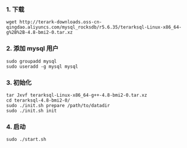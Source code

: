 ### 1. 下载

```
wget http://terark-downloads.oss-cn-qingdao.aliyuncs.com/mysql_rocksdb/r5.6.35/terarksql-Linux-x86_64-g%2B%2B-4.8-bmi2-0.tar.xz
```

### 2. 添加 mysql 用户

```
sudo groupadd mysql
sudo useradd -g mysql mysql
```

### 3. 初始化

```
tar Jxvf terarksql-Linux-x86_64-g++-4.8-bmi2-0.tar.xz
cd terarksql-4.8-bmi2-0/
sudo ./init.sh prepare /path/to/datadir
sudo ./init.sh init
```

### 4. 启动

```
sudo ./start.sh
```
